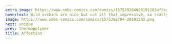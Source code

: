 ```yaml
---
extra_image: https://www.smbc-comics.com/comics/157539284920191203after.png
hovertext: Wild orchids are nice but not all that impressive, so really it's a subtle insult.
image: https://www.smbc-comics.com/comics/1575392704-20191203.png
next: unique
prev: thermopolymer
title: Affection
---
```

